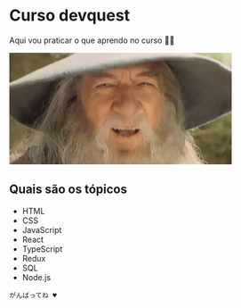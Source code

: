 # Curso devquest
Aqui vou praticar o que aprendo no curso 🌈🌈

[<img src="./Gandalf.gif" alt="loopping Gandalf felizão balançando a cabeça">](https://google.com)

## Quais são os tópicos

- HTML
- CSS
- JavaScript
- React
- TypeScript
- Redux
- SQL
- Node.js
````
がんばってね ♥
````